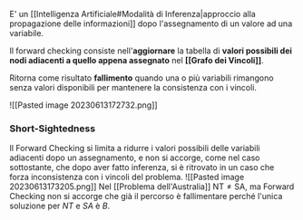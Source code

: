 E' un [[Intelligenza Artificiale#Modalità di Inferenza|approccio alla propagazione delle informazioni]] dopo l'assegnamento di un valore ad una variabile.

Il forward checking consiste nell'**aggiornare** la tabella di **valori possibili dei nodi adiacenti a quello appena assegnato** nel **[[Grafo dei Vincoli]]**.

Ritorna come risultato **fallimento** quando una o più variabili rimangono senza valori disponibili per mantenere la consistenza con i vincoli.

![[Pasted image 20230613172732.png]]

### Short-Sightedness
Il Forward Checking si limita a ridurre i valori possibili delle variabili adiacenti dopo un assegnamento, e non si accorge, come nel caso sottostante, che dopo aver fatto inferenza, si è ritrovato in un caso che forza inconsistenza con i vincoli del problema.
![[Pasted image 20230613173205.png]]
Nel [[Problema dell'Australia]] $\text{NT}\ne\text{SA}$, ma Forward Checking non si accorge che già il percorso è fallimentare perché l'unica soluzione per $NT$ e $SA$ è $B$.  
